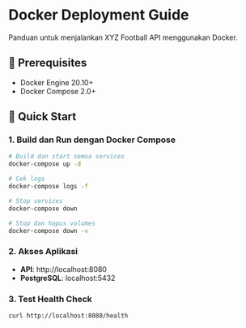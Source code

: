 # Docker Deployment Guide

Panduan untuk menjalankan XYZ Football API menggunakan Docker.

## 🐳 Prerequisites

- Docker Engine 20.10+
- Docker Compose 2.0+

## 🚀 Quick Start

### 1. Build dan Run dengan Docker Compose

```bash
# Build dan start semua services
docker-compose up -d

# Cek logs
docker-compose logs -f

# Stop services
docker-compose down

# Stop dan hapus volumes
docker-compose down -v
```

### 2. Akses Aplikasi

- **API**: http://localhost:8080
- **PostgreSQL**: localhost:5432

### 3. Test Health Check

```bash
curl http://localhost:8080/health
```